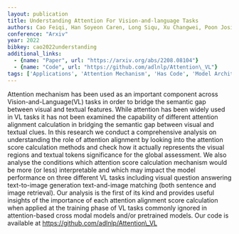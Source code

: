 ```yaml
---
layout: publication
title: Understanding Attention For Vision-and-language Tasks
authors: Cao Feiqi, Han Soyeon Caren, Long Siqu, Xu Changwei, Poon Josiah
conference: "Arxiv"
year: 2022
bibkey: cao2022understanding
additional_links:
  - {name: "Paper", url: "https://arxiv.org/abs/2208.08104"}
  - {name: "Code", url: "https://github.com/adlnlp/Attention\_VL"}
tags: ['Applications', 'Attention Mechanism', 'Has Code', 'Model Architecture', 'Training Techniques', 'Transformer']
---
```

Attention mechanism has been used as an important component across Vision-and-Language(VL) tasks in order to bridge the semantic gap between visual and textual features. While attention has been widely used in VL tasks it has not been examined the capability of different attention alignment calculation in bridging the semantic gap between visual and textual clues. In this research we conduct a comprehensive analysis on understanding the role of attention alignment by looking into the attention score calculation methods and check how it actually represents the visual regions and textual tokens significance for the global assessment. We also analyse the conditions which attention score calculation mechanism would be more (or less) interpretable and which may impact the model performance on three different VL tasks including visual question answering text-to-image generation text-and-image matching (both sentence and image retrieval). Our analysis is the first of its kind and provides useful insights of the importance of each attention alignment score calculation when applied at the training phase of VL tasks commonly ignored in attention-based cross modal models and/or pretrained models. Our code is available at https://github.com/adlnlp/Attention\_VL
